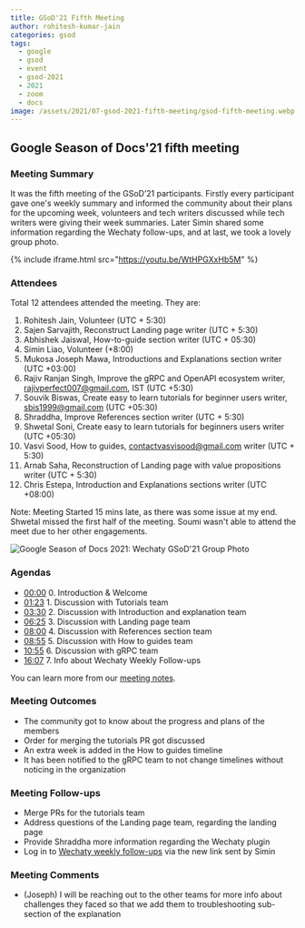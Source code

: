 ```yaml
---
title: GSoD'21 Fifth Meeting
author: rohitesh-kumar-jain
categories: gsod
tags:
  - google
  - gsod
  - event
  - gsod-2021
  - 2021
  - zoom
  - docs
image: /assets/2021/07-gsod-2021-fifth-meeting/gsod-fifth-meeting.webp
---
```


## Google Season of Docs'21 fifth meeting

### Meeting Summary

It was the fifth meeting of the GSoD’21 participants. Firstly every participant gave one's weekly summary and informed the community about their plans for the upcoming week, volunteers and tech writers discussed while tech writers were giving their week summaries. Later Simin shared some information regarding the Wechaty follow-ups, and at last, we took a lovely group photo.

{% include iframe.html src="https://youtu.be/WtHPGXxHb5M" %}

### Attendees

Total 12 attendees attended the meeting. They are:

1. Rohitesh Jain, Volunteer (UTC + 5:30)
2. Sajen Sarvajith, Reconstruct Landing page writer (UTC + 5:30)
3. Abhishek Jaiswal, How-to-guide section writer (UTC + 05:30)
4. Simin Liao, Volunteer (+8:00)
5. Mukosa Joseph Mawa, Introductions and Explanations section writer (UTC +03:00)
6. Rajiv Ranjan Singh, Improve the gRPC and OpenAPI ecosystem writer, rajivperfect007@gmail.com, IST (UTC +5:30)
7. Souvik Biswas, Create easy to learn tutorials for beginner users writer, sbis1999@gmail.com (UTC +05:30)
8. Shraddha, Improve References section writer (UTC + 5:30)
9. Shwetal Soni, Create easy to learn tutorials for beginners users writer (UTC +05:30)
10. Vasvi Sood, How to guides, contactvasvisood@gmail.com writer (UTC + 5:30)
11. Arnab Saha, Reconstruction of Landing page with value propositions writer (UTC + 5:30)
12. Chris Estepa,  Introduction and Explanations sections writer (UTC +08:00)

Note: Meeting Started 15 mins late, as there was some issue at my end. Shwetal missed the first half of the meeting. Soumi wasn't able to attend the meet due to her other engagements.

![Google Season of Docs 2021: Wechaty GSoD'21 Group Photo](/assets/2021/07-gsod-2021-fifth-meeting/gsod-fifth-meeting.webp)

### Agendas

- [00:00](https://youtu.be/WtHPGXxHb5M?t=0) 0. Introduction & Welcome
- [01:23](https://youtu.be/WtHPGXxHb5M?t=83) 1. Discussion with Tutorials team
- [03:30](https://youtu.be/WtHPGXxHb5M?t=211) 2. Discussion with Introduction and explanation team
- [06:25](https://youtu.be/WtHPGXxHb5M?t=386) 3. Discussion with Landing page team
- [08:00](https://youtu.be/WtHPGXxHb5M?t=480) 4. Discussion with References section team
- [08:55](https://youtu.be/WtHPGXxHb5M?t=535) 5. Discussion with How to guides team
- [10:55](https://youtu.be/WtHPGXxHb5M?t=655) 6. Discussion with gRPC team
- [16:07](https://youtu.be/WtHPGXxHb5M?t=967) 7. Info about Wechaty Weekly Follow-ups

You can learn more from our [meeting notes][meeting_notes].

[meeting_notes]: https://docs.google.com/document/d/1fVCk8qRYc4RKGMf2UY5HOe07hEhPUOpGC34v88GEFJg/edit#heading=h.edr3nzd8l43b

### Meeting Outcomes

- The community got to know about the progress and plans of the members
- Order for merging the tutorials PR got discussed
- An extra week is added in the How to guides timeline
- It has been notified to the gRPC team to not change timelines without noticing in the organization

### Meeting Follow-ups

- Merge PRs for the tutorials team
- Address questions of the Landing page team, regarding the landing page
- Provide Shraddha more information regarding the Wechaty plugin
- Log in to [Wechaty weekly follow-ups](https://docs.google.com/spreadsheets/d/1QglSl5JuZuVom84Or8yGhHb3_YbRMDBPgccxoMmnBa0/edit#gid=1248267387) via the new link sent by Simin

### Meeting Comments

- (Joseph) I will be reaching out to the other teams for more info about challenges they faced so that we add them to troubleshooting sub-section of the explanation
